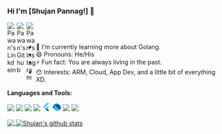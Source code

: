 ### Hi I'm [Shujan Pannag!] 👋

<a href="https://www.linkedin.com/in/shujan-pannag-a1370b18a/">
  <img align="left" alt="Pawan's Linkdein" width="22px" src="https://cdn.jsdelivr.net/npm/simple-icons@v3/icons/linkedin.svg" />
</a>
<a href="https://github.com/shujanpannag">
  <img align="left" alt="Pawan's Github" width="22px" src="https://cdn.jsdelivr.net/npm/simple-icons@v3/icons/github.svg" />
</a>
<a href="https://www.instagram.com/shujan_pannag/">
  <img align="left" alt="Pawan's Instagram" width="22px" src="https://cdn.jsdelivr.net/npm/simple-icons@v3/icons/instagram.svg" />
</a>

<br/>
<br/>

- 🌱 I’m currently learning more about Golang.
- 😄 Pronouns: He/His
- ⚡ Fun fact: You are always living in the past.
- 😯 Interests: ARM, Cloud, App Dev, and a little bit of everything XD.

**Languages and Tools:**  

<code><img height="20" src="https://img.icons8.com/color/240/000000/c-programming.png"></code> 
<code><img height="20" src="https://img.icons8.com/color/240/000000/c-plus-plus-logo.png"></code>
<code><img height="20" src="https://img.icons8.com/color/240/000000/python.png"></code> 
<code><img height="20" src="https://img.icons8.com/color/240/000000/arduino.png"></code>
<code><img height="20" src="https://raw.githubusercontent.com/github/explore/80688e429a7d4ef2fca1e82350fe8e3517d3494d/topics/flutter/flutter.png"></code>
<code><img height="20" src="https://raw.githubusercontent.com/github/explore/80688e429a7d4ef2fca1e82350fe8e3517d3494d/topics/dart/dart.png"></code> 
<code><img height="20" src="https://img.icons8.com/color/48/000000/golang.png"></code> 
<code><img height="20" src="https://img.icons8.com/color/48/000000/docker.png"></code> 

<a href="https://github.com/shujanpannag">
  <img align="center" src="https://github-readme-stats.vercel.app/api/top-langs/?username=shujanpannag&theme=light&hide_langs_below=1" />
</a>
<a href="https://github.com/shujanpannag">
 <img align="center" src="https://github-readme-stats.vercel.app/api?username=shujanpannag&show_icons=true&theme=light&line_height=27" alt="Shujan's github stats"/>
